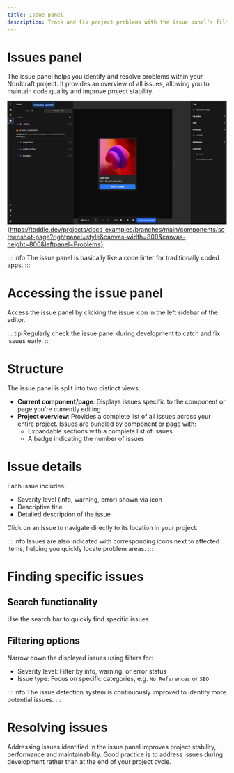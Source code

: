 ```yaml
---
title: Issue panel
description: Track and fix project problems with the issue panel's filtering, search and navigation tools to maintain code quality in Nordcraft projects.
---
```


# Issues panel
The issue panel helps you identify and resolve problems within your Nordcraft project. It provides an overview of all issues, allowing you to maintain code quality and improve project stability.

![Issues panel|16/9](issues-panel.webp){https://toddle.dev/projects/docs_examples/branches/main/components/screenshot-page?rightpanel=style&canvas-width=800&canvas-height=800&leftpanel=Problems}

::: info
The issue panel is basically like a code linter for traditionally coded apps.
:::

# Accessing the issue panel
Access the issue panel by clicking the issue icon in the left sidebar of the editor.

::: tip
Regularly check the issue panel during development to catch and fix issues early.
:::

# Structure
The issue panel is split into two distinct views:
- **Current component/page**: Displays issues specific to the component or page you're currently editing
- **Project overview**: Provides a complete list of all issues across your entire project. Issues are bundled by component or page with:
    - Expandable sections with a complete list of issues
    - A badge indicating the number of issues

# Issue details
Each issue includes:
-  Severity level (info, warning, error) shown via icon
- Descriptive title
- Detailed description of the issue

Click on an issue to navigate directly to its location in your project.

::: info
Issues are also indicated with corresponding icons next to affected items, helping you quickly locate problem areas.
:::

# Finding specific issues
## Search functionality
Use the search bar to quickly find specific issues.

## Filtering options
Narrow down the displayed issues using filters for:
- Severity level: Filter by info, warning, or error status
- Issue type: Focus on specific categories, e.g. `No References` or `SEO`

::: info
The issue detection system is continuously improved to identify more potential issues.
:::

# Resolving issues
Addressing issues identified in the issue panel improves project stability, performance and maintainability. Good practice is to address issues during development rather than at the end of your project cycle.
